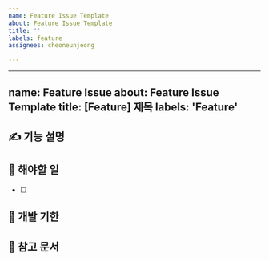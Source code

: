 ```yaml
---
name: Feature Issue Template
about: Feature Issue Template
title: ''
labels: feature
assignees: cheoneunjeong

---
```


---
name: Feature Issue
about: Feature Issue Template
title: [Feature] 제목
labels: 'Feature'
---
## ✍️ 기능 설명

## 🔨 해야할 일
- [ ]

## 📅 개발 기한

## 📃 참고 문서
